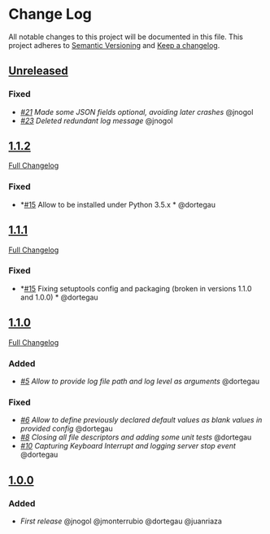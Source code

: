 # Change Log
All notable changes to this project will be documented in this file.
This project adheres to [Semantic Versioning](http://semver.org/) and [Keep a changelog](https://github.com/olivierlacan/keep-a-changelog).

## [Unreleased](https://github.com/idealista/prom2teams/tree/develop)
### Fixed

- *[#21](https://github.com/idealista/prom2teams/issues/21) Made some JSON fields optional, avoiding later crashes* @jnogol
- *[#23](https://github.com/idealista/prom2teams/issues/23) Deleted redundant log message* @jnogol

## [1.1.2](https://github.com/idealista/prom2teams/tree/1.1.2)
[Full Changelog](https://github.com/idealista/prom2teams/compare/1.1.1...1.1.2)
### Fixed
- *[#15](https://github.com/idealista/prom2teams/issues/18) Allow to be installed under Python 3.5.x * @dortegau

## [1.1.1](https://github.com/idealista/prom2teams/tree/1.1.1)
[Full Changelog](https://github.com/idealista/prom2teams/compare/1.1.0...1.1.1)
### Fixed
- *[#15](https://github.com/idealista/prom2teams/issues/15) Fixing setuptools config and packaging (broken in versions 1.1.0 and 1.0.0) * @dortegau

## [1.1.0](https://github.com/idealista/prom2teams/tree/1.1.0)
[Full Changelog](https://github.com/idealista/prom2teams/compare/1.0.0...1.1.0)
### Added
- *[#5](https://github.com/idealista/prom2teams/issues/5) Allow to provide log file path and log level as arguments* @dortegau

### Fixed
- *[#6](https://github.com/idealista/prom2teams/issues/6) Allow to define previously declared default values as blank values in provided config* @dortegau
- *[#8](https://github.com/idealista/prom2teams/issues/8) Closing all file descriptors and adding some unit tests* @dortegau
- *[#10](https://github.com/idealista/prom2teams/issues/10) Capturing Keyboard Interrupt and logging server stop event* @dortegau

## [1.0.0](https://github.com/idealista/prom2teams/tree/1.0.0)
### Added
- *First release* @jnogol @jmonterrubio @dortegau @juanriaza
